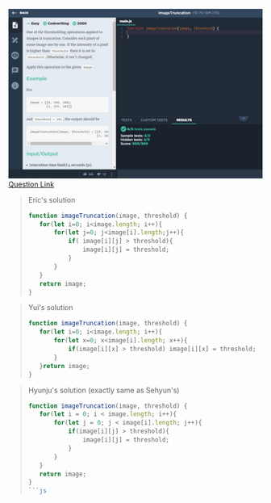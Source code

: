 ![(2019.09.14)imageTruncation](images/(2019.09.14)imageTruncation.jpg)
[Question Link](https://app.codesignal.com/challenge/dCaEbiRHRxXdH3xi9)

> Eric's solution
>```js
>function imageTruncation(image, threshold) {
>    for(let i=0; i<image.length; i++){
>        for(let j=0; j<image[i].length;j++){
>            if( image[i][j] > threshold){
>                image[i][j] = threshold;
>            }
>        }
>    }
>    return image;
>}
>```

> Yui's solution
>```js
>function imageTruncation(image, threshold) {
>    for(let i=0; i<image.length; i++){
>        for(let x=0; x<image[i].length; x++){
>            if(image[i][x] > threshold) image[i][x] = threshold;
>        }
>    }return image;
>}
>```

> Hyunju's solution (exactly same as Sehyun's)
>```js
>function imageTruncation(image, threshold) {
>    for(let i = 0; i < image.length; i++){
>        for(let j = 0; j < image[i].length; j++){
>            if(image[i][j] > threshold){
>                image[i][j] = threshold;
>            }
>        }
>    }
>    return image;
>}
>```js
